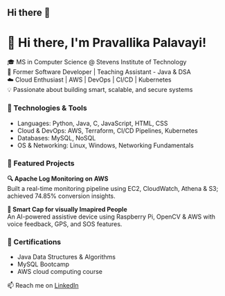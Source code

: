 ## Hi there 👋
# 👋 Hi there, I'm Pravallika Palavayi!

🎓 MS in Computer Science @ Stevens Institute of Technology  
💼 Former Software Developer | Teaching Assistant - Java & DSA  
☁️ Cloud Enthusiast | AWS | DevOps | CI/CD | Kubernetes  
💡 Passionate about building smart, scalable, and secure systems

### 🔧 Technologies & Tools
- Languages: Python, Java, C, JavaScript, HTML, CSS  
- Cloud & DevOps: AWS, Terraform, CI/CD Pipelines, Kubernetes  
- Databases: MySQL, NoSQL  
- OS & Networking: Linux, Windows, Networking Fundamentals

### 🌟 Featured Projects
**🔍 Apache Log Monitoring on AWS**  
Built a real-time monitoring pipeline using EC2, CloudWatch, Athena & S3; achieved 74.85% conversion insights.

**🧠 Smart Cap for visually Imapired People**  
An AI-powered assistive device using Raspberry Pi, OpenCV & AWS with voice feedback, GPS, and SOS features.

### 📜 Certifications
- Java Data Structures & Algorithms  
- MySQL Bootcamp
- AWS cloud computing course 


📫 Reach me on [LinkedIn](https://www.linkedin.com/in/pravallika-palavayi46)  

